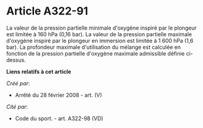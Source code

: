 # Article A322-91

La valeur de la pression partielle minimale d'oxygène inspiré par le plongeur est limitée à 160 hPa (0,16 bar). La valeur de
la pression partielle maximale d'oxygène inspiré par le plongeur en immersion est limitée à 1 600 hPa (1,6 bar). La
profondeur maximale d'utilisation du mélange est calculée en fonction de la pression partielle d'oxygène maximale admissible
définie ci-dessus.

**Liens relatifs à cet article**

_Créé par_:

  - Arrêté du 28 février 2008 - art. (V)

_Cité par_:

  - Code du sport. - art. A322-98 (VD)
